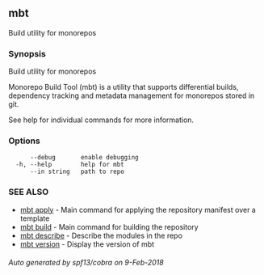 ## mbt

Build utility for monorepos

### Synopsis


Build utility for monorepos

Monorepo Build Tool (mbt) is a utility that supports differential builds,
dependency tracking and metadata management for monorepos stored in git.

See help for individual commands for more information.

	

### Options

```
      --debug       enable debugging
  -h, --help        help for mbt
      --in string   path to repo
```

### SEE ALSO
* [mbt apply](mbt_apply.md)	 - Main command for applying the repository manifest over a template
* [mbt build](mbt_build.md)	 - Main command for building the repository
* [mbt describe](mbt_describe.md)	 - Describe the modules in the repo
* [mbt version](mbt_version.md)	 - Display the version of mbt

###### Auto generated by spf13/cobra on 9-Feb-2018
